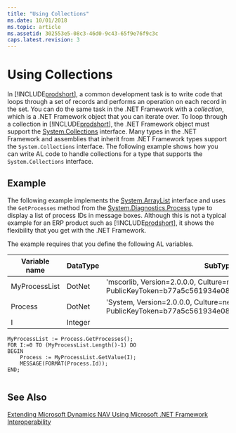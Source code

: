 ```yaml
---
title: "Using Collections"
ms.date: 10/01/2018
ms.topic: article
ms.assetid: 302553e5-08c3-46d0-9c43-65f9e76f9c3c
caps.latest.revision: 3
---
```

# Using Collections
In [!INCLUDE[prodshort](includes/prodshort.md)], a common development task is to write code that loops through a set of records and performs an operation on each record in the set. You can do the same task in the .NET Framework with a *collection*, which is a .NET Framework object that you can iterate over. To loop through a collection in [!INCLUDE[prodshort](includes/prodshort.md)], the .NET Framework object must support the [System.Collections](https://go.microsoft.com/fwlink/?LinkID=203729&clcid=0x409) interface. Many types in the .NET Framework and assemblies that inherit from .NET Framework types support the `System.Collections` interface. The following example shows how you can write AL code to handle collections for a type that supports the `System.Collections` interface.  
  
## Example  
 The following example implements the [System.ArrayList](https://go.microsoft.com/fwlink/?LinkID=203944&clcid=0x409) interface and uses the `GetProcesses` method from the [System.Diagnostics.Process](https://go.microsoft.com/fwlink/?LinkID=203946&clcid=0x409) type to display a list of process IDs in message boxes. Although this is not a typical example for an ERP product such as [!INCLUDE[prodshort](includes/prodshort.md)], it shows the flexibility that you get with the .NET Framework.  
  
 The example requires that you define the following AL variables.  
  
|Variable name|DataType|SubType|  
|-------------------|--------------|-------------|  
|MyProcessList|DotNet|'mscorlib, Version=2.0.0.0, Culture=neutral, PublicKeyToken=b77a5c561934e089'.System.Array|  
|Process|DotNet|'System, Version=2.0.0.0, Culture=neutral, PublicKeyToken=b77a5c561934e089'.System.Diagnostics.Process|  
|I|Integer||  
  
```  
MyProcessList := Process.GetProcesses();  
FOR I:=0 TO (MyProcessList.Length()-1) DO  
BEGIN  
    Process := MyProcessList.GetValue(I);  
    MESSAGE(FORMAT(Process.Id));  
END;  
  
```  
  
## See Also  
 [Extending Microsoft Dynamics NAV Using Microsoft .NET Framework Interoperability](Extending-Microsoft-Dynamics-NAV-Using-Microsoft-.NET-Framework-Interoperability.md)
